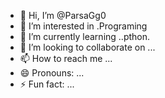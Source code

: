 - 👋 Hi, I’m @ParsaGg0
- 👀 I’m interested in .Programing
- 🌱 I’m currently learning ..pthon.
- 💞️ I’m looking to collaborate on ...
- 📫 How to reach me ...
- 😄 Pronouns: ...
- ⚡ Fun fact: ...

<!---
ParsaGg0/ParsaGg0 is a ✨ special ✨ repository because its `README.md` (this file) appears on your GitHub profile.
You can click the Preview link to take a look at your changes.
--->
